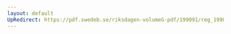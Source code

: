 ```yaml
---
layout: default
UpRedirect: https://pdf.swedeb.se/riksdagen-volumeG-pdf/199091/reg_199091/reg_199091_0659.pdf
---
```


